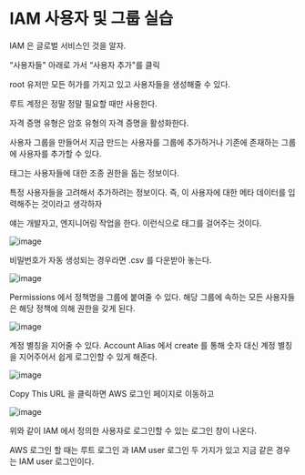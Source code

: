 # IAM 사용자 및 그룹 실습

IAM 은 글로벌 서비스인 것을 알자.

“사용자들" 아래로 가서 “사용자 추가"를 클릭

root 유저만 모든 허가를 가지고 있고 사용자들을 생성해줄 수 있다.

루트 계정은 정말 정말 필요할 때만 사용한다.

자격 증명 유형은 암호 유형의 자격 증명을 활성화한다.

사용자 그룹을 만들어서 지금 만드는 사용자를 그룹에 추가하거나 기존에 존재하는 그룹에 사용자를 추가할 수 있다.

태그는 사용자들에 대한 조종 권한을 돕는 정보이다.

특정 사용자들을 고려해서 추가하려는 정보이다. 즉, 이 사용자에 대한 메타 데이터를 입력해주는 것이라고 생각하자

얘는 개발자고, 엔지니어링 작업을 한다. 이런식으로 태그를 걸어주는 것이다.

![image](https://user-images.githubusercontent.com/67403886/155990595-5c17425e-713b-4dfc-9b85-d3d50cb8c30d.png)

비밀번호가 자동 생성되는 경우라면 .csv 를 다운받아 놓는다.

![image](https://user-images.githubusercontent.com/67403886/155990619-3c374381-acba-4413-a66e-5a64b0c155fd.png)

Permissions 에서 정책명을 그룹에 붙여줄 수 있다. 해당 그룹에 속하는 모든 사용자들은 해당 정책에 의해 권한을 갖게 된다.

![image](https://user-images.githubusercontent.com/67403886/155990665-3307d2b6-5590-48ea-bb16-1a06bc3755dd.png)

계정 별칭을 지어줄 수 있다. Account Alias 에서 create 를 통해 숫자 대신 계정 별칭을 지어주어서 쉽게 로그인할 수 있게 해준다.

![image](https://user-images.githubusercontent.com/67403886/155990694-6e141452-a653-46dd-bccd-360164432066.png)

Copy This URL 을 클릭하면 AWS 로그인 페이지로 이동하고

![image](https://user-images.githubusercontent.com/67403886/155990719-ededaefc-3a57-43f4-ae46-159bf5b5c961.png)

위와 같이 IAM 에서 정의한 사용자로 로그인할 수 있는 로그인 창이 나온다.

AWS 로그인 할 때는 루트 로그인 과 IAM user 로그인 두 가지가 있고 지금 같은 경우는 IAM user 로그인이다.
